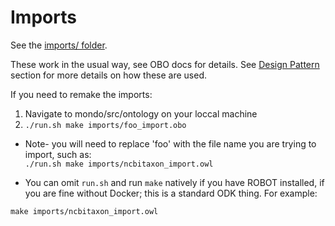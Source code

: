 # Imports

See the [imports/ folder](https://github.com/monarch-initiative/mondo/tree/master/imports).

These work in the usual way, see OBO docs for details. See [Design Pattern](https://mondo.readthedocs.io/en/latest/editors-guide/e-design-patterns/) section for more details on how these are used.

If you need to remake the imports:

1. Navigate to mondo/src/ontology on your loccal machine
2. `./run.sh make imports/foo_import.obo`  

- Note- you will need to replace 'foo' with the file name you are trying to import, such as:  
`./run.sh make imports/ncbitaxon_import.owl`

- You can omit `run.sh` and run `make` natively if you have ROBOT installed, if you are fine without Docker; this is a standard ODK thing. For example:  

`make imports/ncbitaxon_import.owl`

